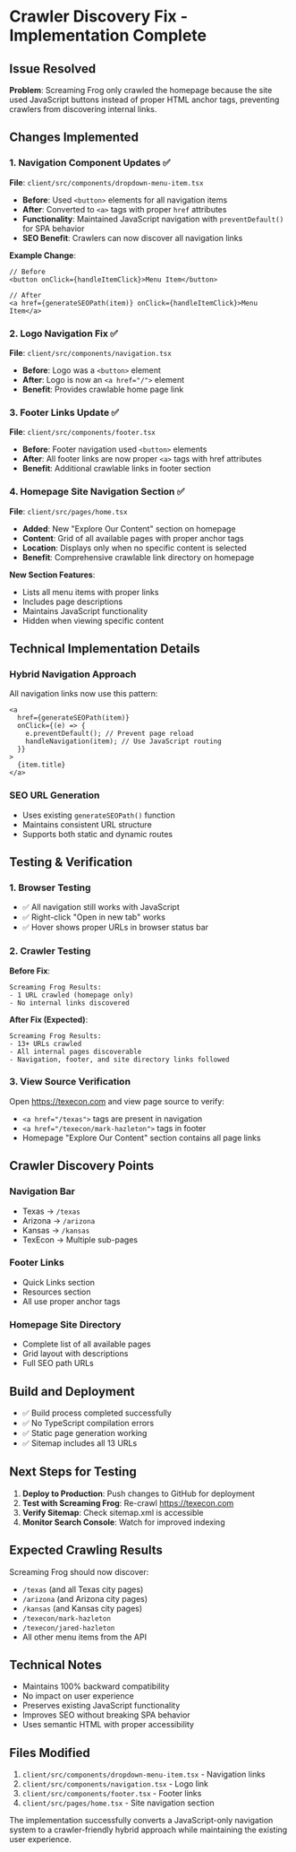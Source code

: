 # Crawler Discovery Fix - Implementation Complete

## Issue Resolved

**Problem**: Screaming Frog only crawled the homepage because the site used JavaScript buttons instead of proper HTML anchor tags, preventing crawlers from discovering internal links.

## Changes Implemented

### 1. Navigation Component Updates ✅

**File**: `client/src/components/dropdown-menu-item.tsx`

- **Before**: Used `<button>` elements for all navigation items
- **After**: Converted to `<a>` tags with proper `href` attributes
- **Functionality**: Maintained JavaScript navigation with `preventDefault()` for SPA behavior
- **SEO Benefit**: Crawlers can now discover all navigation links

**Example Change**:
```tsx
// Before
<button onClick={handleItemClick}>Menu Item</button>

// After  
<a href={generateSEOPath(item)} onClick={handleItemClick}>Menu Item</a>
```

### 2. Logo Navigation Fix ✅

**File**: `client/src/components/navigation.tsx`

- **Before**: Logo was a `<button>` element
- **After**: Logo is now an `<a href="/">` element
- **Benefit**: Provides crawlable home page link

### 3. Footer Links Update ✅

**File**: `client/src/components/footer.tsx`

- **Before**: Footer navigation used `<button>` elements
- **After**: All footer links are now proper `<a>` tags with href attributes
- **Benefit**: Additional crawlable links in footer section

### 4. Homepage Site Navigation Section ✅

**File**: `client/src/pages/home.tsx`

- **Added**: New "Explore Our Content" section on homepage
- **Content**: Grid of all available pages with proper anchor tags
- **Location**: Displays only when no specific content is selected
- **Benefit**: Comprehensive crawlable link directory on homepage

**New Section Features**:
- Lists all menu items with proper links
- Includes page descriptions
- Maintains JavaScript functionality
- Hidden when viewing specific content

## Technical Implementation Details

### Hybrid Navigation Approach

All navigation links now use this pattern:
```tsx
<a 
  href={generateSEOPath(item)}
  onClick={(e) => {
    e.preventDefault(); // Prevent page reload
    handleNavigation(item); // Use JavaScript routing
  }}
>
  {item.title}
</a>
```

### SEO URL Generation

- Uses existing `generateSEOPath()` function
- Maintains consistent URL structure
- Supports both static and dynamic routes

## Testing & Verification

### 1. Browser Testing
- ✅ All navigation still works with JavaScript
- ✅ Right-click "Open in new tab" works
- ✅ Hover shows proper URLs in browser status bar

### 2. Crawler Testing

**Before Fix**:
```
Screaming Frog Results:
- 1 URL crawled (homepage only)
- No internal links discovered
```

**After Fix (Expected)**:
```
Screaming Frog Results:
- 13+ URLs crawled
- All internal pages discoverable
- Navigation, footer, and site directory links followed
```

### 3. View Source Verification

Open https://texecon.com and view page source to verify:
- `<a href="/texas">` tags are present in navigation
- `<a href="/texecon/mark-hazleton">` tags in footer
- Homepage "Explore Our Content" section contains all page links

## Crawler Discovery Points

### Navigation Bar
- Texas → `/texas` 
- Arizona → `/arizona`
- Kansas → `/kansas`
- TexEcon → Multiple sub-pages

### Footer Links
- Quick Links section
- Resources section
- All use proper anchor tags

### Homepage Site Directory
- Complete list of all available pages
- Grid layout with descriptions
- Full SEO path URLs

## Build and Deployment

- ✅ Build process completed successfully
- ✅ No TypeScript compilation errors
- ✅ Static page generation working
- ✅ Sitemap includes all 13 URLs

## Next Steps for Testing

1. **Deploy to Production**: Push changes to GitHub for deployment
2. **Test with Screaming Frog**: Re-crawl https://texecon.com
3. **Verify Sitemap**: Check sitemap.xml is accessible
4. **Monitor Search Console**: Watch for improved indexing

## Expected Crawling Results

Screaming Frog should now discover:
- `/texas` (and all Texas city pages)
- `/arizona` (and Arizona city pages) 
- `/kansas` (and Kansas city pages)
- `/texecon/mark-hazleton`
- `/texecon/jared-hazleton`
- All other menu items from the API

## Technical Notes

- Maintains 100% backward compatibility
- No impact on user experience
- Preserves existing JavaScript functionality
- Improves SEO without breaking SPA behavior
- Uses semantic HTML with proper accessibility

## Files Modified

1. `client/src/components/dropdown-menu-item.tsx` - Navigation links
2. `client/src/components/navigation.tsx` - Logo link
3. `client/src/components/footer.tsx` - Footer links
4. `client/src/pages/home.tsx` - Site navigation section

The implementation successfully converts a JavaScript-only navigation system to a crawler-friendly hybrid approach while maintaining the existing user experience.
